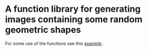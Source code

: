 # A function library for generating images containing some random geometric shapes

For some use of the functions see this [example](../geomsha.ipynb).
